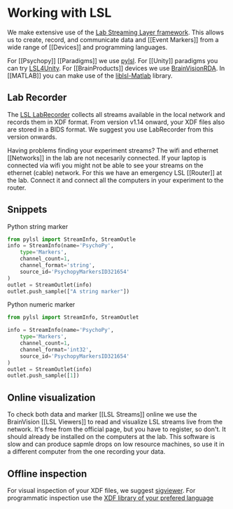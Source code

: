 # Working with LSL
We make extensive use of the [Lab Streaming Layer framework](https://labstreaminglayer.readthedocs.io/index.html). This allows us to create, record, and communicate data and [[Event Markers]] from a wide range of [[Devices]] and programming languages.

For [[Psychopy]] [[Paradigms]] we use [pylsl](https://github.com/chkothe/pylsl).
For [[Unity]] paradigms you can try [LSL4Unity](https://github.com/labstreaminglayer/LSL4Unity).
For [[BrainProducts]] devices we use [BrainVisionRDA](https://github.com/brain-products/LSL-BrainVisionRDA).
In [[MATLAB]] you can make use of the [liblsl-Matlab](https://github.com/labstreaminglayer/liblsl-Matlab) library.

## Lab Recorder

The [LSL LabRecorder](https://github.com/labstreaminglayer/App-LabRecorder) collects all streams available in the local network and records them in XDF format. From version v1.14 onward, your XDF files also are stored in a BIDS format. We suggest you use LabRecorder from this version onwards.

Having problems finding your experiment streams? The wifi and ethernet [[Networks]] in the lab are not necesarily connected. If your laptop is connected via wifi you might not be able to see your streams on the ethernet (cable) network. For this we have an emergency LSL [[Router]] at the lab. Connect it and connect all the computers in your experiment to the router.

## Snippets

Python string marker
```python
from pylsl import StreamInfo, StreamOutle
info = StreamInfo(name='PsychoPy',
    type='Markers',
    channel_count=1,
    channel_format='string',
    source_id='PsychopyMarkersID321654'
)
outlet = StreamOutlet(info)
outlet.push_sample(["A string marker"])
```

Python numeric marker
```python
from pylsl import StreamInfo, StreamOutlet

info = StreamInfo(name='PsychoPy',
    type='Markers',
    channel_count=1,
    channel_format='int32',
    source_id='PsychopyMarkersID321654'
)
outlet = StreamOutlet(info)
outlet.push_sample([1])
```

## Online visualization
To check both data and marker [[LSL Streams]] online we use the BrainVision [[LSL Viewers]] to read and visualize LSL streams live from the network. It's free from the official page, but you have to register, so don't. It should already be installed on the computers at the lab. 
This software is slow and can produce sapmle drops on low resource machines, so use it in a different computer from the one recording your data.

## Offline inspection
For visual inspection of your XDF files, we suggest [sigviewer](https://github.com/cbrnr/sigviewer). For programmatic inspection use the [XDF library of your prefered language](https://github.com/sccn/xdf)
